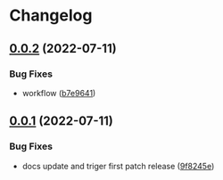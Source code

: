 # Changelog

## [0.0.2](https://github.com/kameshsampath/drone-vercel-deploy/compare/v0.0.1...v0.0.2) (2022-07-11)


### Bug Fixes

* workflow ([b7e9641](https://github.com/kameshsampath/drone-vercel-deploy/commit/b7e9641585f1934e00add177a707ebb70eef3a39))

## [0.0.1](https://github.com/kameshsampath/drone-vercel-deploy/compare/v0.0.0...v0.0.1) (2022-07-11)


### Bug Fixes

* docs update and triger first patch release ([9f8245e](https://github.com/kameshsampath/drone-vercel-deploy/commit/9f8245e8b2797fb73e6b006ca24d2de848a3f937))
